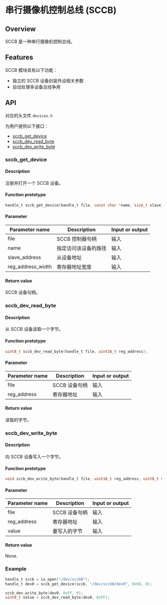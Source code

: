 # 串行摄像机控制总线 (SCCB)

## Overview

SCCB 是一种串行摄像机控制总线。

## Features

SCCB 模块具有以下功能：

- 独立的 SCCB 设备封装外设相关参数
- 自动处理多设备总线争用

## API

对应的头文件 `devices.h`

为用户提供以下接口：

- [sccb\_get\_device](#sccbgetdevice)
- [sccb\_dev\_read\_byte](#sccbdevreadbyte)
- [sccb\_dev\_write\_byte](#sccbdevwritebyte)

### sccb\_get\_device

#### Description

注册并打开一个 SCCB 设备。

#### Function prototype

```c
handle_t sccb_get_device(handle_t file, const char *name, size_t slave_address, size_t reg_address_width);
```

#### Parameter

| Parameter name            |   Description             |  Input or output  |
| ------------------ | ------------------ | --------- |
| file               | SCCB 控制器句柄      | 输入      |
| name               | 指定访问该设备的路径 | 输入      |
| slave\_address     | 从设备地址          | 输入      |
| reg_address\_width | 寄存器地址宽度      | 输入      |

#### Return value

SCCB 设备句柄。

### sccb\_dev\_read\_byte

#### Description

从 SCCB 设备读取一个字节。

#### Function prototype

```c
uint8_t sccb_dev_read_byte(handle_t file, uint16_t reg_address);
```

#### Parameter

| Parameter name       |   Description         |  Input or output  |
| ------------- | -------------- | --------- |
| file          | SCCB 设备句柄   | 输入      |
| reg\_address  | 寄存器地址      | 输入      |

#### Return value

读取的字节。

### sccb\_dev\_write\_byte

#### Description

向 SCCB 设备写入一个字节。

#### Function prototype

```c
void sccb_dev_write_byte(handle_t file, uint16_t reg_address, uint8_t value);
```

#### Parameter

| Parameter name          |   Description         |  Input or output  |
| ---------------- | -------------- | --------- |
| file             | SCCB 设备句柄   | 输入       |
| reg\_address     | 寄存器地址      | 输入       |
| value            | 要写入的字节    | 输入       |

#### Return value

None.

### Example

```c
handle_t sccb = io_open("/dev/sccb0");
handle_t dev0 = sccb_get_device(sccb, "/dev/sccb0/dev0", 0x60, 8);

sccb_dev_write_byte(dev0, 0xFF, 0);
uint8_t value = sccb_dev_read_byte(dev0, 0xFF);
```